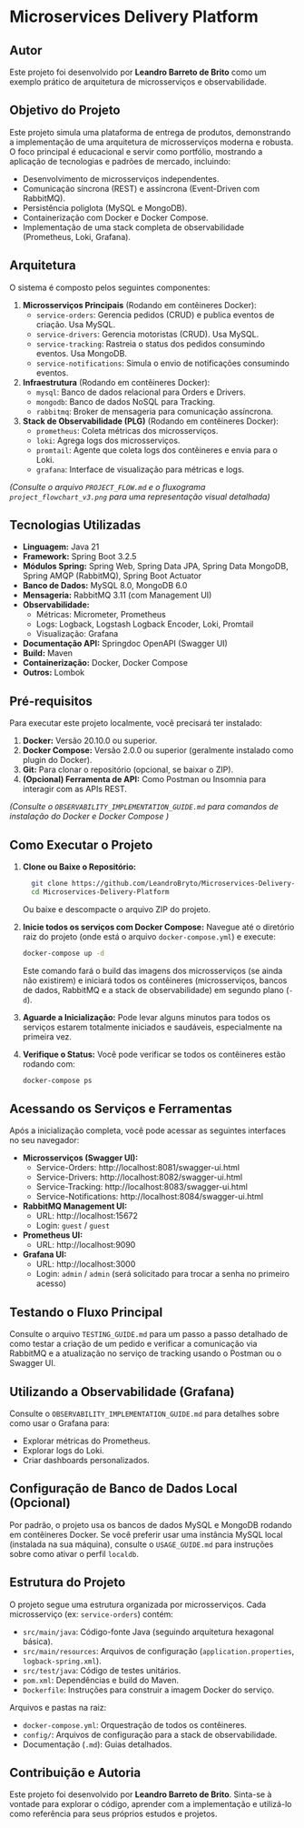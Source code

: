 # Microservices Delivery Platform

## Autor

Este projeto foi desenvolvido por **Leandro Barreto de Brito** como um exemplo prático de arquitetura de microsserviços e observabilidade.

## Objetivo do Projeto

Este projeto simula uma plataforma de entrega de produtos, demonstrando a implementação de uma arquitetura de microsserviços moderna e robusta. O foco principal é educacional e servir como portfólio, mostrando a aplicação de tecnologias e padrões de mercado, incluindo:

*   Desenvolvimento de microsserviços independentes.
*   Comunicação síncrona (REST) e assíncrona (Event-Driven com RabbitMQ).
*   Persistência poliglota (MySQL e MongoDB).
*   Containerização com Docker e Docker Compose.
*   Implementação de uma stack completa de observabilidade (Prometheus, Loki, Grafana).

## Arquitetura

O sistema é composto pelos seguintes componentes:

1.  **Microsserviços Principais** (Rodando em contêineres Docker):
    *   `service-orders`: Gerencia pedidos (CRUD) e publica eventos de criação. Usa MySQL.
    *   `service-drivers`: Gerencia motoristas (CRUD). Usa MySQL.
    *   `service-tracking`: Rastreia o status dos pedidos consumindo eventos. Usa MongoDB.
    *   `service-notifications`: Simula o envio de notificações consumindo eventos.
2.  **Infraestrutura** (Rodando em contêineres Docker):
    *   `mysql`: Banco de dados relacional para Orders e Drivers.
    *   `mongodb`: Banco de dados NoSQL para Tracking.
    *   `rabbitmq`: Broker de mensageria para comunicação assíncrona.
3.  **Stack de Observabilidade (PLG)** (Rodando em contêineres Docker):
    *   `prometheus`: Coleta métricas dos microsserviços.
    *   `loki`: Agrega logs dos microsserviços.
    *   `promtail`: Agente que coleta logs dos contêineres e envia para o Loki.
    *   `grafana`: Interface de visualização para métricas e logs.

*(Consulte o arquivo `PROJECT_FLOW.md` e o fluxograma `project_flowchart_v3.png` para uma representação visual detalhada)*

## Tecnologias Utilizadas

*   **Linguagem:** Java 21
*   **Framework:** Spring Boot 3.2.5
*   **Módulos Spring:** Spring Web, Spring Data JPA, Spring Data MongoDB, Spring AMQP (RabbitMQ), Spring Boot Actuator
*   **Banco de Dados:** MySQL 8.0, MongoDB 6.0
*   **Mensageria:** RabbitMQ 3.11 (com Management UI)
*   **Observabilidade:**
    *   Métricas: Micrometer, Prometheus
    *   Logs: Logback, Logstash Logback Encoder, Loki, Promtail
    *   Visualização: Grafana
*   **Documentação API:** Springdoc OpenAPI (Swagger UI)
*   **Build:** Maven
*   **Containerização:** Docker, Docker Compose
*   **Outros:** Lombok

## Pré-requisitos

Para executar este projeto localmente, você precisará ter instalado:

1.  **Docker:** Versão 20.10.0 ou superior.
2.  **Docker Compose:** Versão 2.0.0 ou superior (geralmente instalado como plugin do Docker).
3.  **Git:** Para clonar o repositório (opcional, se baixar o ZIP).
4.  **(Opcional) Ferramenta de API:** Como Postman ou Insomnia para interagir com as APIs REST.

*(Consulte o `OBSERVABILITY_IMPLEMENTATION_GUIDE.md` para comandos de instalação do Docker e Docker Compose )*

## Como Executar o Projeto

1.  **Clone ou Baixe o Repositório:**
    ```bash
      git clone https://github.com/LeandroBryto/Microservices-Delivery-Platform.git
      cd Microservices-Delivery-Platform
    ```
    Ou baixe e descompacte o arquivo ZIP do projeto.

2.  **Inicie todos os serviços com Docker Compose:**
    Navegue até o diretório raiz do projeto (onde está o arquivo `docker-compose.yml`) e execute:
    ```bash
    docker-compose up -d
    ```
    Este comando fará o build das imagens dos microsserviços (se ainda não existirem) e iniciará todos os contêineres (microsserviços, bancos de dados, RabbitMQ e a stack de observabilidade) em segundo plano (`-d`).

3.  **Aguarde a Inicialização:** Pode levar alguns minutos para todos os serviços estarem totalmente iniciados e saudáveis, especialmente na primeira vez.

4.  **Verifique o Status:** Você pode verificar se todos os contêineres estão rodando com:
    ```bash
    docker-compose ps
    ```

## Acessando os Serviços e Ferramentas

Após a inicialização completa, você pode acessar as seguintes interfaces no seu navegador:

*   **Microsserviços (Swagger UI):**
    *   Service-Orders: http://localhost:8081/swagger-ui.html
    *   Service-Drivers: http://localhost:8082/swagger-ui.html
    *   Service-Tracking: http://localhost:8083/swagger-ui.html
    *   Service-Notifications: http://localhost:8084/swagger-ui.html
*   **RabbitMQ Management UI:**
    *   URL: http://localhost:15672
    *   Login: `guest` / `guest`
*   **Prometheus UI:**
    *   URL: http://localhost:9090
*   **Grafana UI:**
    *   URL: http://localhost:3000
    *   Login: `admin` / `admin` (será solicitado para trocar a senha no primeiro acesso)

## Testando o Fluxo Principal

Consulte o arquivo `TESTING_GUIDE.md` para um passo a passo detalhado de como testar a criação de um pedido e verificar a comunicação via RabbitMQ e a atualização no serviço de tracking usando o Postman ou o Swagger UI.

## Utilizando a Observabilidade (Grafana)

Consulte o `OBSERVABILITY_IMPLEMENTATION_GUIDE.md` para detalhes sobre como usar o Grafana para:

*   Explorar métricas do Prometheus.
*   Explorar logs do Loki.
*   Criar dashboards personalizados.

## Configuração de Banco de Dados Local (Opcional)

Por padrão, o projeto usa os bancos de dados MySQL e MongoDB rodando em contêineres Docker. Se você preferir usar uma instância MySQL local (instalada na sua máquina), consulte o `USAGE_GUIDE.md` para instruções sobre como ativar o perfil `localdb`.

## Estrutura do Projeto

O projeto segue uma estrutura organizada por microsserviços. Cada microsserviço (ex: `service-orders`) contém:

*   `src/main/java`: Código-fonte Java (seguindo arquitetura hexagonal básica).
*   `src/main/resources`: Arquivos de configuração (`application.properties`, `logback-spring.xml`).
*   `src/test/java`: Código de testes unitários.
*   `pom.xml`: Dependências e build do Maven.
*   `Dockerfile`: Instruções para construir a imagem Docker do serviço.

Arquivos e pastas na raiz:

*   `docker-compose.yml`: Orquestração de todos os contêineres.
*   `config/`: Arquivos de configuração para a stack de observabilidade.
*   Documentação (`.md`): Guias detalhados.

## Contribuição e Autoria

Este projeto foi desenvolvido por **Leandro Barreto de Brito**. Sinta-se à vontade para explorar o código, aprender com a implementação e utilizá-lo como referência para seus próprios estudos e projetos.

